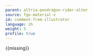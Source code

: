 ```yaml
---
parent: altria-pendragon-rider-alter
source: fgo-material-v
id: comment-from-illustrator
language: zh
weight: 5
profile: true
---
```


{{missing}}
